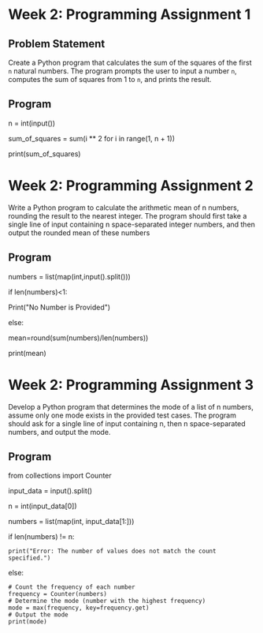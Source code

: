 # Week 2: Programming Assignment 1

## Problem Statement
Create a Python program that calculates the sum of the squares of the first `n` natural numbers. The program prompts the user to input a number `n`, computes the sum of squares from 1 to `n`, and prints the result.
## Program
n = int(input())


sum_of_squares = sum(i ** 2 for i in range(1, n + 1))


print(sum_of_squares)

# Week 2: Programming Assignment 2
Write a Python program to calculate the arithmetic mean of n numbers, rounding the result to the nearest integer. The program should first take a single line of input containing n space-separated integer numbers, and then output the rounded mean of these numbers
## Program

numbers = list(map(int,input().split()))

if len(numbers)<1:
  
  Print("No Number is Provided")
  
else:
  
  mean=round(sum(numbers)/len(numbers))
  
print(mean)

# Week 2: Programming Assignment 3
Develop a Python program that determines the mode of a list of n numbers, assume only one mode exists in the provided test cases. The program should ask for a single line of input containing n, then n space-separated numbers, and output the mode.

## Program

from collections import Counter

input_data = input().split()

n = int(input_data[0])

numbers = list(map(int, input_data[1:]))

if len(numbers) != n:

    print("Error: The number of values does not match the count specified.")
    
else:

    # Count the frequency of each number
    frequency = Counter(numbers)
    # Determine the mode (number with the highest frequency)
    mode = max(frequency, key=frequency.get)
    # Output the mode
    print(mode)
